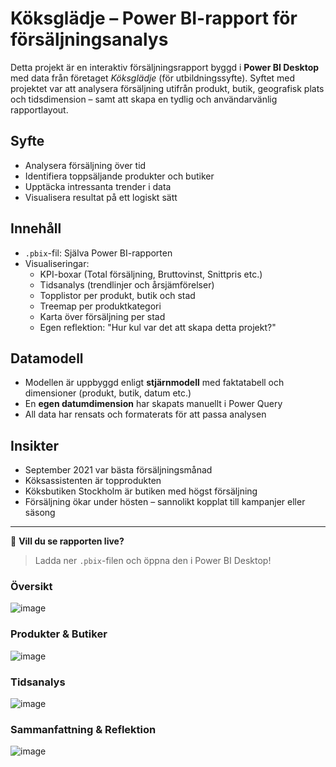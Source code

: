 # Köksglädje – Power BI-rapport för försäljningsanalys

Detta projekt är en interaktiv försäljningsrapport byggd i **Power BI Desktop** med data från företaget *Köksglädje* (för utbildningssyfte). Syftet med projektet var att analysera försäljning utifrån produkt, butik, geografisk plats och tidsdimension – samt att skapa en tydlig och användarvänlig rapportlayout.

## Syfte
- Analysera försäljning över tid
- Identifiera toppsäljande produkter och butiker
- Upptäcka intressanta trender i data
- Visualisera resultat på ett logiskt sätt

## Innehåll
- `.pbix`-fil: Själva Power BI-rapporten
- Visualiseringar:
  - KPI-boxar (Total försäljning, Bruttovinst, Snittpris etc.)
  - Tidsanalys (trendlinjer och årsjämförelser)
  - Topplistor per produkt, butik och stad
  - Treemap per produktkategori
  - Karta över försäljning per stad
  - Egen reflektion: "Hur kul var det att skapa detta projekt?" 

## Datamodell
- Modellen är uppbyggd enligt **stjärnmodell** med faktatabell och dimensioner (produkt, butik, datum etc.)
- En **egen datumdimension** har skapats manuellt i Power Query
- All data har rensats och formaterats för att passa analysen

## Insikter
- September 2021 var bästa försäljningsmånad
- Köksassistenten är topprodukten
- Köksbutiken Stockholm är butiken med högst försäljning
- Försäljning ökar under hösten – sannolikt kopplat till kampanjer eller säsong

---

📎 **Vill du se rapporten live?**  
> Ladda ner `.pbix`-filen och öppna den i Power BI Desktop!

### Översikt
![image](https://github.com/user-attachments/assets/c34a7413-4084-42a6-93fa-df9ba22caff9)

### Produkter & Butiker
![image](https://github.com/user-attachments/assets/a1a914d4-a0f1-47e6-90be-a4e55c828836)

### Tidsanalys
![image](https://github.com/user-attachments/assets/1e08f748-ca7e-4fa9-9054-f49d8f38f8c8)

### Sammanfattning & Reflektion
![image](https://github.com/user-attachments/assets/c8e2461e-fa95-475c-bf5e-f0564cc8ee6b)
